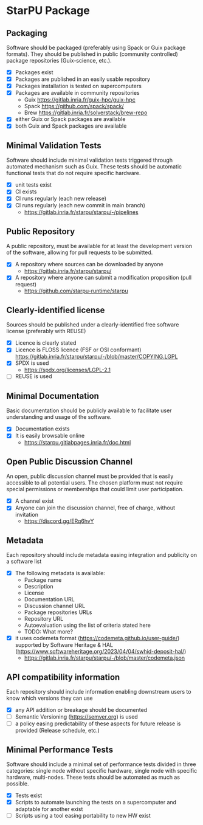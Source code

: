 # StarPU Package

## Packaging

Software should be packaged (preferably using Spack or Guix package formats). They should be published in public (community controlled) package repositories (Guix-science, etc.).

* [x] Packages exist
* [x] Packages are published in an easily usable repository
* [x] Packages installation is tested on supercomputers
* [x] Packages are available in community repositories
  - Guix https://gitlab.inria.fr/guix-hpc/guix-hpc
  - Spack https://github.com/spack/spack/
  - Brew https://gitlab.inria.fr/solverstack/brew-repo
* [x] either Guix or Spack packages are available
* [x] both Guix and Spack packages are available

## Minimal Validation Tests

Software should include minimal validation tests triggered through automated mechanism such as Guix. These tests should be automatic functional tests that do not require specific hardware.

* [x] unit tests exist
* [x] CI exists
* [x] CI runs regularly (each new release)
* [x] CI runs regularly (each new commit in main branch)
  - https://gitlab.inria.fr/starpu/starpu/-/pipelines

## Public Repository

A public repository, must be available for at least the development version of the software, allowing for pull requests to be submitted.

* [x] A repository where sources can be downloaded by anyone
  - https://gitlab.inria.fr/starpu/starpu/
* [x] A repository where anyone can submit a modification proposition (pull request)
  - https://github.com/starpu-runtime/starpu

## Clearly-identified license

Sources should be published under a clearly-identified free software license (preferably with REUSE)

* [x] Licence is clearly stated
* [x] Licence is FLOSS licence (FSF or OSI conformant)
  https://gitlab.inria.fr/starpu/starpu/-/blob/master/COPYING.LGPL
* [x] SPDX is used
  - https://spdx.org/licenses/LGPL-2.1
* [ ] REUSE is used

## Minimal Documentation

Basic documentation should be publicly available to facilitate user understanding and usage of the software.

* [x] Documentation exists
* [x] It is easily browsable online
  - https://starpu.gitlabpages.inria.fr/doc.html

## Open Public Discussion Channel

An open, public discussion channel must be provided that is easily accessible to all potential users. The chosen platform must not require special permissions or memberships that could limit user participation.

* [x] A channel exist
* [x] Anyone can join the discussion channel, free of charge, without invitation
  - https://discord.gg/ERq6hvY

## Metadata

Each repository should include metadata easing integration and publicity on a software list

* [x] The following metadata is available:
  - Package name
  - Description
  - License
  - Documentation URL
  - Discussion channel URL
  - Package repositories URLs
  - Repository URL
  - Autoevaluation using the list of criteria stated here
  - TODO: What more?
* [x] it uses codemeta format (https://codemeta.github.io/user-guide/) supported by Software Heritage & HAL (https://www.softwareheritage.org/2023/04/04/swhid-deposit-hal/)
  - https://gitlab.inria.fr/starpu/starpu/-/blob/master/codemeta.json

## API compatibility information

Each repository should include information enabling downstream users to know which versions they can use

* [x] any API addition or breakage should be documented
* [ ] Semantic Versioning (https://semver.org) is used
* [ ] a policy easing predictability of these aspects for future release is provided (Release schedule, etc.)

## Minimal Performance Tests

Software should include a minimal set of performance tests divided in three categories: single node without specific hardware, single node with specific hardware, multi-nodes. These tests should be automated as much as possible.

* [x] Tests exist
* [x] Scripts to automate launching the tests on a supercomputer and adaptable for another exist
* [ ] Scripts using a tool easing portability to new HW exist
